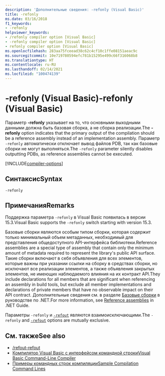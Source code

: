 ```yaml
---
description: 'Дополнительные сведения: -refonly (Visual Basic)'
title: -refonly
ms.date: 03/16/2018
f1_keywords:
- -refonly
helpviewer_keywords:
- /refonly compiler option [Visual Basic]
- -refonly compiler option [Visual Basic]
- refonly compiler option [Visual Basic]
ms.openlocfilehash: 283aa75fceead38c62c4cf10c1ffe08151aeac9c
ms.sourcegitcommit: 10e719780594efc781b15295e499c66f316068b8
ms.translationtype: HT
ms.contentlocale: ru-RU
ms.lasthandoff: 02/14/2021
ms.locfileid: "100474139"
---
```

# <a name="-refonly-visual-basic"></a><span data-ttu-id="1f66f-103">-refonly (Visual Basic)</span><span class="sxs-lookup"><span data-stu-id="1f66f-103">-refonly (Visual Basic)</span></span>

<span data-ttu-id="1f66f-104">Параметр **-refonly** указывает на то, что основными выходными данными должна быть базовая сборка, а не сборка реализации.</span><span class="sxs-lookup"><span data-stu-id="1f66f-104">The **-refonly** option indicates that the primary output of the compilation should be a reference assembly instead of an implementation assembly.</span></span> <span data-ttu-id="1f66f-105">Параметр `-refonly` автоматически отключает вывод файлов PDB, так как базовые сборки не могут выполняться.</span><span class="sxs-lookup"><span data-stu-id="1f66f-105">The `-refonly` parameter silently disables outputting PDBs, as reference assemblies cannot be executed.</span></span>

[!INCLUDE[compiler-options](~/includes/compiler-options.md)]

## <a name="syntax"></a><span data-ttu-id="1f66f-106">Синтаксис</span><span class="sxs-lookup"><span data-stu-id="1f66f-106">Syntax</span></span>

```console
-refonly
```

## <a name="remarks"></a><span data-ttu-id="1f66f-107">Примечания</span><span class="sxs-lookup"><span data-stu-id="1f66f-107">Remarks</span></span>

<span data-ttu-id="1f66f-108">Поддержка параметра `-refonly` в Visual Basic появилась в версии 15.3.</span><span class="sxs-lookup"><span data-stu-id="1f66f-108">Visual Basic supports the `-refonly` switch starting with version 15.3.</span></span>

<span data-ttu-id="1f66f-109">Базовые сборки являются особым типом сборки, которая содержит только минимальный объем метаданных, необходимый для представления общедоступного API-интерфейса библиотеки.</span><span class="sxs-lookup"><span data-stu-id="1f66f-109">Reference assemblies are a special type of assembly that contain only the minimum amount of metadata required to represent the library's public API surface.</span></span> <span data-ttu-id="1f66f-110">Такие сборки включают в себя объявления для всех элементов, которые важны при указании ссылки на сборку в средствах сборки, но исключают все реализации элементов, а также объявления закрытых элементов, не имеющих наблюдаемого влияния на их контракт API.</span><span class="sxs-lookup"><span data-stu-id="1f66f-110">They include declarations for all members that are significant when referencing an assembly in build tools, but exclude all member implementations and declarations of private members that have no observable impact on their API contract.</span></span> <span data-ttu-id="1f66f-111">Дополнительные сведения см. в разделе [Базовые сборки](../../../standard/assembly/reference-assemblies.md) в руководстве по .NET.</span><span class="sxs-lookup"><span data-stu-id="1f66f-111">For more information, see [Reference assemblies](../../../standard/assembly/reference-assemblies.md) in .NET Guide.</span></span>

<span data-ttu-id="1f66f-112">Параметры `-refonly` и [`-refout`](refout-compiler-option.md) являются взаимоисключающими.</span><span class="sxs-lookup"><span data-stu-id="1f66f-112">The `-refonly` and [`-refout`](refout-compiler-option.md) options are mutually exclusive.</span></span>

## <a name="see-also"></a><span data-ttu-id="1f66f-113">См. также</span><span class="sxs-lookup"><span data-stu-id="1f66f-113">See also</span></span>

- [<span data-ttu-id="1f66f-114">/refout</span><span class="sxs-lookup"><span data-stu-id="1f66f-114">-refout</span></span>](refout-compiler-option.md)
- [<span data-ttu-id="1f66f-115">Компилятор Visual Basic с интерфейсом командной строки</span><span class="sxs-lookup"><span data-stu-id="1f66f-115">Visual Basic Command-Line Compiler</span></span>](index.md)
- [<span data-ttu-id="1f66f-116">Примеры командных строк компиляции</span><span class="sxs-lookup"><span data-stu-id="1f66f-116">Sample Compilation Command Lines</span></span>](sample-compilation-command-lines.md)
